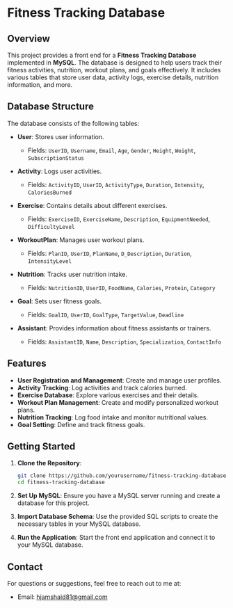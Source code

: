 # Fitness Tracking Database

## Overview
This project provides a front end for a **Fitness Tracking Database** implemented in **MySQL**. The database is designed to help users track their fitness activities, nutrition, workout plans, and goals effectively. It includes various tables that store user data, activity logs, exercise details, nutrition information, and more.

## Database Structure
The database consists of the following tables:

- **User**: Stores user information.
  - Fields: `UserID`, `Username`, `Email`, `Age`, `Gender`, `Height`, `Weight`, `SubscriptionStatus`

- **Activity**: Logs user activities.
  - Fields: `ActivityID`, `UserID`, `ActivityType`, `Duration`, `Intensity`, `CaloriesBurned`

- **Exercise**: Contains details about different exercises.
  - Fields: `ExerciseID`, `ExerciseName`, `Description`, `EquipmentNeeded`, `DifficultyLevel`

- **WorkoutPlan**: Manages user workout plans.
  - Fields: `PlanID`, `UserID`, `PlanName`, `D_Description`, `Duration`, `IntensityLevel`

- **Nutrition**: Tracks user nutrition intake.
  - Fields: `NutritionID`, `UserID`, `FoodName`, `Calories`, `Protein`, `Category`

- **Goal**: Sets user fitness goals.
  - Fields: `GoalID`, `UserID`, `GoalType`, `TargetValue`, `Deadline`

- **Assistant**: Provides information about fitness assistants or trainers.
  - Fields: `AssistantID`, `Name`, `Description`, `Specialization`, `ContactInfo`

## Features
- **User Registration and Management**: Create and manage user profiles.
- **Activity Tracking**: Log activities and track calories burned.
- **Exercise Database**: Explore various exercises and their details.
- **Workout Plan Management**: Create and modify personalized workout plans.
- **Nutrition Tracking**: Log food intake and monitor nutritional values.
- **Goal Setting**: Define and track fitness goals.

## Getting Started
1. **Clone the Repository**:
    ```bash
    git clone https://github.com/yourusername/fitness-tracking-database.git
    cd fitness-tracking-database
    ```

2. **Set Up MySQL**: Ensure you have a MySQL server running and create a database for this project.

3. **Import Database Schema**: Use the provided SQL scripts to create the necessary tables in your MySQL database.

4. **Run the Application**: Start the front end application and connect it to your MySQL database.


## Contact
For questions or suggestions, feel free to reach out to me at:
- Email: hjamshaid81@gmail.com
